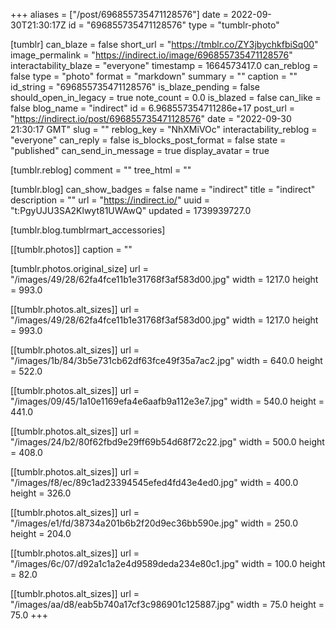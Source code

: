 +++
aliases = ["/post/696855735471128576"]
date = 2022-09-30T21:30:17Z
id = "696855735471128576"
type = "tumblr-photo"

[tumblr]
can_blaze = false
short_url = "https://tmblr.co/ZY3jbychkfbiSq00"
image_permalink = "https://indirect.io/image/696855735471128576"
interactability_blaze = "everyone"
timestamp = 1664573417.0
can_reblog = false
type = "photo"
format = "markdown"
summary = ""
caption = ""
id_string = "696855735471128576"
is_blaze_pending = false
should_open_in_legacy = true
note_count = 0.0
is_blazed = false
can_like = false
blog_name = "indirect"
id = 6.968557354711286e+17
post_url = "https://indirect.io/post/696855735471128576"
date = "2022-09-30 21:30:17 GMT"
slug = ""
reblog_key = "NhXMiVOc"
interactability_reblog = "everyone"
can_reply = false
is_blocks_post_format = false
state = "published"
can_send_in_message = true
display_avatar = true

[tumblr.reblog]
comment = ""
tree_html = ""

[tumblr.blog]
can_show_badges = false
name = "indirect"
title = "indirect"
description = ""
url = "https://indirect.io/"
uuid = "t:PgyUJU3SA2Klwyt81UWAwQ"
updated = 1739939727.0

[tumblr.blog.tumblrmart_accessories]

[[tumblr.photos]]
caption = ""

[tumblr.photos.original_size]
url = "/images/49/28/62fa4fce11b1e31768f3af583d00.jpg"
width = 1217.0
height = 993.0

[[tumblr.photos.alt_sizes]]
url = "/images/49/28/62fa4fce11b1e31768f3af583d00.jpg"
width = 1217.0
height = 993.0

[[tumblr.photos.alt_sizes]]
url = "/images/1b/84/3b5e731cb62df63fce49f35a7ac2.jpg"
width = 640.0
height = 522.0

[[tumblr.photos.alt_sizes]]
url = "/images/09/45/1a10e1169efa4e6aafb9a112e3e7.jpg"
width = 540.0
height = 441.0

[[tumblr.photos.alt_sizes]]
url = "/images/24/b2/80f62fbd9e29ff69b54d68f72c22.jpg"
width = 500.0
height = 408.0

[[tumblr.photos.alt_sizes]]
url = "/images/f8/ec/89c1ad23394545efed4fd43e4ed0.jpg"
width = 400.0
height = 326.0

[[tumblr.photos.alt_sizes]]
url = "/images/e1/fd/38734a201b6b2f20d9ec36bb590e.jpg"
width = 250.0
height = 204.0

[[tumblr.photos.alt_sizes]]
url = "/images/6c/07/d92a1c1a2e4d9589deda234e80c1.jpg"
width = 100.0
height = 82.0

[[tumblr.photos.alt_sizes]]
url = "/images/aa/d8/eab5b740a17cf3c986901c125887.jpg"
width = 75.0
height = 75.0
+++
